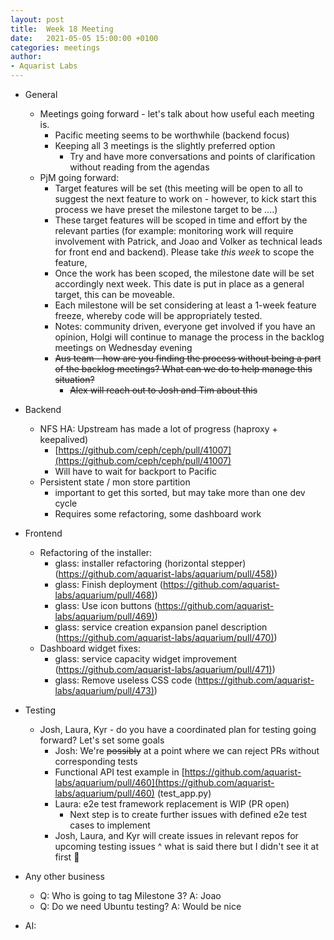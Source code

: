 ```yaml
---
layout: post
title:  Week 18 Meeting
date:   2021-05-05 15:00:00 +0100
categories: meetings
author:
- Aquarist Labs
---
```


* General
   * Meetings going forward - let's talk about how useful each meeting is.
       * Pacific meeting seems to be worthwhile (backend focus)
       * Keeping all 3 meetings is the slightly preferred option 
           * Try and have more conversations and points of clarification without reading from the agendas
   * PjM going forward:
       * Target features will be set (this meeting will be open to all to suggest the next feature to work on - however, to kick start this process we have preset the milestone target to be ....)
       * These target features will be scoped in time and effort by the relevant parties (for example: monitoring work will require involvement with Patrick, and Joao and Volker as technical leads for front end and backend). Please take *this week* to scope the feature,
       * Once the work has been scoped, the milestone date will be set accordingly next week. This date is put in place as a general target, this can be moveable.
       * Each milestone will be set considering at least a 1-week feature freeze, whereby code will be appropriately tested.
       * Notes: community driven, everyone get involved if you have an opinion, Holgi will continue to manage the process in the backlog meetings on Wednesday evening
       * ~~Aus team - how are you finding the process without being a part of the backlog meetings? What can we do to help manage this situation?~~
           * ~~Alex will reach out to Josh and Tim about this~~
  
* Backend
   * NFS HA: Upstream has made a lot of progress (haproxy + keepalived)
       * [https://github.com/ceph/ceph/pull/41007](https://github.com/ceph/ceph/pull/41007)
       * Will have to wait for backport to Pacific
   * Persistent state / mon store partition
       * important to get this sorted, but may take more than one dev cycle
       * Requires some refactoring, some dashboard work

* Frontend
   * Refactoring of the installer:
       * glass: installer refactoring (horizontal stepper) ([https://github.com/aquarist-labs/aquarium/pull/458)](https://github.com/aquarist-labs/aquarium/pull/458))
       * glass: Finish deployment ([https://github.com/aquarist-labs/aquarium/pull/468)](https://github.com/aquarist-labs/aquarium/pull/468))
       * glass: Use icon buttons ([https://github.com/aquarist-labs/aquarium/pull/469)](https://github.com/aquarist-labs/aquarium/pull/469))
       * glass: service creation expansion panel description ([https://github.com/aquarist-labs/aquarium/pull/470)](https://github.com/aquarist-labs/aquarium/pull/470))
   * Dashboard widget fixes:
       * glass: service capacity widget improvement ([https://github.com/aquarist-labs/aquarium/pull/471)](https://github.com/aquarist-labs/aquarium/pull/471))
       * glass: Remove useless CSS code ([https://github.com/aquarist-labs/aquarium/pull/473)](https://github.com/aquarist-labs/aquarium/pull/473))

* Testing
   * Josh, Laura, Kyr - do you have a coordinated plan for testing going forward? Let's set some goals
       * Josh: We're ~~possibly~~ at a point where we can reject PRs without corresponding tests
       * Functional API test example in [https://github.com/aquarist-labs/aquarium/pull/460](https://github.com/aquarist-labs/aquarium/pull/460) (test\_app.py)
       * Laura: e2e test framework replacement is WIP (PR open)
           * Next step is to create further issues with defined e2e test cases to implement
       * Josh, Laura, and Kyr will create issues in relevant repos for upcoming testing issues ^ what is said there but I didn't see it at first :facepalm:

* Any other business
   * Q: Who is going to tag Milestone 3? A: Joao
   * Q: Do we need Ubuntu testing? A: Would be nice

* AI:
